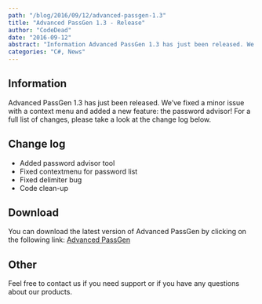 ```yaml
---
path: "/blog/2016/09/12/advanced-passgen-1.3"
title: "Advanced PassGen 1.3 - Release"
author: "CodeDead"
date: "2016-09-12"
abstract: "Information Advanced PassGen 1.3 has just been released. We’ve fixed a minor issue with a context menu and added a new feature: the password advisor! For a full list of changes, please take a look at the change log below. Change log Added password advisor tool..."
categories: "C#, News"
---
```

## Information

Advanced PassGen 1.3 has just been released. We’ve fixed a minor issue with a context menu and added a new feature: the password advisor! For a full list of changes, please take a look at the change log below.

## Change log

* Added password advisor tool
* Fixed contextmenu for password list
* Fixed delimiter bug
* Code clean-up

## Download

You can download the latest version of Advanced PassGen by clicking on the following link:
<a href="/software/advanced-passgen">Advanced PassGen</a>

## Other

Feel free to contact us if you need support or if you have any questions about our products.
